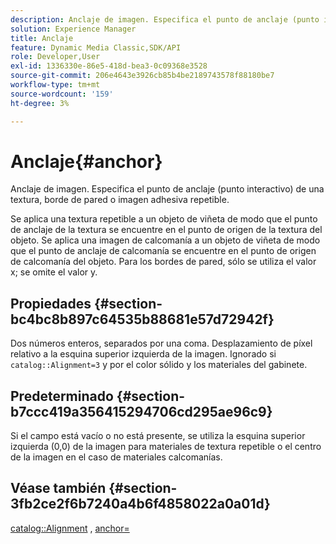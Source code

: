 ```yaml
---
description: Anclaje de imagen. Especifica el punto de anclaje (punto interactivo) de una textura, borde de pared o imagen adhesiva repetible.
solution: Experience Manager
title: Anclaje
feature: Dynamic Media Classic,SDK/API
role: Developer,User
exl-id: 1336330e-86e5-418d-bea3-0c09368e3528
source-git-commit: 206e4643e3926cb85b4be2189743578f88180be7
workflow-type: tm+mt
source-wordcount: '159'
ht-degree: 3%

---
```


# Anclaje{#anchor}

Anclaje de imagen. Especifica el punto de anclaje (punto interactivo) de una textura, borde de pared o imagen adhesiva repetible.

Se aplica una textura repetible a un objeto de viñeta de modo que el punto de anclaje de la textura se encuentre en el punto de origen de la textura del objeto. Se aplica una imagen de calcomanía a un objeto de viñeta de modo que el punto de anclaje de calcomanía se encuentre en el punto de origen de calcomanía del objeto. Para los bordes de pared, sólo se utiliza el valor x; se omite el valor y.

## Propiedades {#section-bc4bc8b897c64535b88681e57d72942f}

Dos números enteros, separados por una coma. Desplazamiento de píxel relativo a la esquina superior izquierda de la imagen. Ignorado si `catalog::Alignment=3` y por el color sólido y los materiales del gabinete.

## Predeterminado {#section-b7ccc419a356415294706cd295ae96c9}

Si el campo está vacío o no está presente, se utiliza la esquina superior izquierda (0,0) de la imagen para materiales de textura repetible o el centro de la imagen en el caso de materiales calcomanías.

## Véase también {#section-3fb2ce2f6b7240a4b6f4858022a0a01d}

[catalog::Alignment](../../../../../ir-api/material-cat/image-rendering-api-ref/c-ir-material-catalog/c-ir-material-data-reference/r-ir-alignment.md#reference-e52152e8dc244d0aa13b40c615d0f399) , [anchor=](../../../../../ir-api/http-protocol/image-rendering-api-ref/c-ir-http-protocol-ref/c-ir-http-protocol-command-reference/r-ir-http-anchor.md#reference-d53923d785c9442997dc7f2199524c26)
